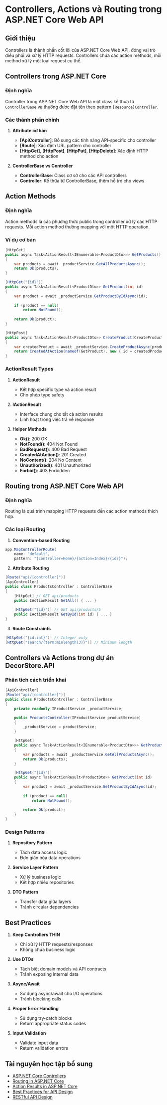 # Controllers, Actions và Routing trong ASP.NET Core Web API

## Giới thiệu
Controllers là thành phần cốt lõi của ASP.NET Core Web API, đóng vai trò điều phối và xử lý HTTP requests. Controllers chứa các action methods, mỗi method xử lý một loại request cụ thể.

## Controllers trong ASP.NET Core

### Định nghĩa
Controller trong ASP.NET Core Web API là một class kế thừa từ `ControllerBase` và thường được đặt tên theo pattern `[Resource]Controller`.

### Các thành phần chính

1. **Attribute cơ bản**
   - **[ApiController]**: Bổ sung các tính năng API-specific cho controller
   - **[Route]**: Xác định URL pattern cho controller
   - **[HttpGet]**, **[HttpPost]**, **[HttpPut]**, **[HttpDelete]**: Xác định HTTP method cho action

2. **ControllerBase vs Controller**
   - **ControllerBase**: Class cơ sở cho các API controllers
   - **Controller**: Kế thừa từ ControllerBase, thêm hỗ trợ cho views

## Action Methods

### Định nghĩa
Action methods là các phương thức public trong controller xử lý các HTTP requests. Mỗi action method thường mapping với một HTTP operation.

### Ví dụ cơ bản

```csharp
[HttpGet]
public async Task<ActionResult<IEnumerable<ProductDto>>> GetProducts()
{
    var products = await _productService.GetAllProductsAsync();
    return Ok(products);
}

[HttpGet("{id}")]
public async Task<ActionResult<ProductDto>> GetProduct(int id)
{
    var product = await _productService.GetProductByIdAsync(id);
    
    if (product == null)
        return NotFound();
        
    return Ok(product);
}

[HttpPost]
public async Task<ActionResult<ProductDto>> CreateProduct(CreateProductDto productDto)
{
    var createdProduct = await _productService.CreateProductAsync(productDto);
    return CreatedAtAction(nameof(GetProduct), new { id = createdProduct.Id }, createdProduct);
}
```

### ActionResult Types

1. **ActionResult<T>**
   - Kết hợp specific type và action result
   - Cho phép type safety

2. **IActionResult**
   - Interface chung cho tất cả action results
   - Linh hoạt trong việc trả về response

3. **Helper Methods**
   - **Ok()**: 200 OK
   - **NotFound()**: 404 Not Found
   - **BadRequest()**: 400 Bad Request
   - **CreatedAtAction()**: 201 Created
   - **NoContent()**: 204 No Content
   - **Unauthorized()**: 401 Unauthorized
   - **Forbid()**: 403 Forbidden

## Routing trong ASP.NET Core Web API

### Định nghĩa
Routing là quá trình mapping HTTP requests đến các action methods thích hợp.

### Các loại Routing

1. **Convention-based Routing**
```csharp
app.MapControllerRoute(
    name: "default",
    pattern: "{controller=Home}/{action=Index}/{id?}");
```

2. **Attribute Routing**
```csharp
[Route("api/[controller]")]
[ApiController]
public class ProductsController : ControllerBase
{
    [HttpGet] // GET api/products
    public IActionResult GetAll() { ... }
    
    [HttpGet("{id}")] // GET api/products/5
    public IActionResult GetById(int id) { ... }
}
```

3. **Route Constraints**
```csharp
[HttpGet("{id:int}")] // Integer only
[HttpGet("search/{term:minlength(3)}")] // Minimum length
```

## Controllers và Actions trong dự án DecorStore.API

### Phân tích cách triển khai

```csharp
[ApiController]
[Route("api/[controller]")]
public class ProductsController : ControllerBase
{
    private readonly IProductService _productService;

    public ProductsController(IProductService productService)
    {
        _productService = productService;
    }

    [HttpGet]
    public async Task<ActionResult<IEnumerable<ProductDto>>> GetProducts()
    {
        var products = await _productService.GetAllProductsAsync();
        return Ok(products);
    }

    [HttpGet("{id}")]
    public async Task<ActionResult<ProductDto>> GetProduct(int id)
    {
        var product = await _productService.GetProductByIdAsync(id);
        
        if (product == null)
            return NotFound();
            
        return Ok(product);
    }
}
```

### Design Patterns

1. **Repository Pattern**
   - Tách data access logic
   - Đơn giản hóa data operations

2. **Service Layer Pattern**
   - Xử lý business logic
   - Kết hợp nhiều repositories

3. **DTO Pattern**
   - Transfer data giữa layers
   - Tránh circular dependencies

## Best Practices

1. **Keep Controllers THIN**
   - Chỉ xử lý HTTP requests/responses
   - Không chứa business logic

2. **Use DTOs**
   - Tách biệt domain models và API contracts
   - Tránh exposing internal data

3. **Async/Await**
   - Sử dụng async/await cho I/O operations
   - Tránh blocking calls

4. **Proper Error Handling**
   - Sử dụng try-catch blocks
   - Return appropriate status codes

5. **Input Validation**
   - Validate input data
   - Return validation errors

## Tài nguyên học tập bổ sung

- [ASP.NET Core Controllers](https://docs.microsoft.com/en-us/aspnet/core/web-api/controllers)
- [Routing in ASP.NET Core](https://docs.microsoft.com/en-us/aspnet/core/fundamentals/routing)
- [Action Results in ASP.NET Core](https://docs.microsoft.com/en-us/aspnet/core/web-api/action-return-types)
- [Best Practices for API Design](https://docs.microsoft.com/en-us/azure/architecture/best-practices/api-design)
- [RESTful API Design](https://restfulapi.net/) 